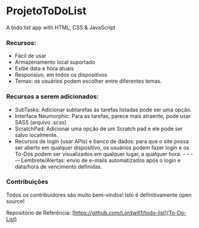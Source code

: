 
# ProjetoToDoList
A todo list app with HTML, CSS & JavaScript  

### Recursos: 
- Fácil de usar 
- Armazenamento local suportado 
- Exibe data e hora atuais 
- Responsivo, em todos os dispositivos 
- Temas: os usuários podem escolher entre diferentes temas.

### Recursos a serem adicionados:
- SubTasks: Adicionar subtarefas às tarefas listadas pode ser uma opção. 
- Interface Neumorphic: Para as tarefas, parece mais atraente, pode usar SASS (arquivo .scss) 
- ScratchPad: Adicionar uma opção de um Scratch pad e ele pode ser salvo localmente.
- Recursos de login (usar APIs) e banco de dados: para que o site possa ser aberto em qualquer dispositivo, os usuários podem fazer login e os To-Dos podem ser visualizados em qualquer lugar, a qualquer hora. - - --- Lembrete/Alertas: envio de e-mails automatizados após o login e data/hora de vencimento definidas.

### Contribuições
Todos os contribuidores são muito bem-vindos! Isto é definitivamente open source!

Repositório de Referência:
[https://github.com/Lordwill1/todo-list](To-Do-List)  
